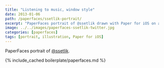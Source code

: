 ```yaml
---
title: "Listening to music, window style"
date: 2013-01-06
path: /paperfaces/ssetlik-portrait/
excerpt: "PaperFaces portrait of @ssetlik drawn with Paper for iOS on an iPad."
image: ../../images/paperfaces-ssetlik-twitter.jpg
categories: [paperfaces]
tags: [portrait, illustration, Paper for iOS]
---
```


PaperFaces portrait of [@ssetlik](https://twitter.com/ssetlik).

{% include_cached boilerplate/paperfaces.md %}
